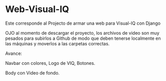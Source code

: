 # Web-Visual-IQ
Este corresponde al Projecto de armar una web para Visual-IQ con Django

OJO al momento de descargar el proyecto, los archivos de video son muy pesados para subirlos a Github de modo que deben tenerse localmente en las máquinas y moverlos a las carpetas correctas.

Avance:

Navbar con colores, Logo de VIQ, Botones.

Body con Video de fondo.
